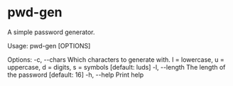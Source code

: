 # pwd-gen
A simple password generator.

Usage: pwd-gen [OPTIONS]

Options:
  -c, --chars <CHARS>    Which characters to generate with. l = lowercase, u = uppercase, d = digits, s = symbols [default: luds]
  -l, --length <LENGTH>  The length of the password [default: 16]
  -h, --help             Print help
  
